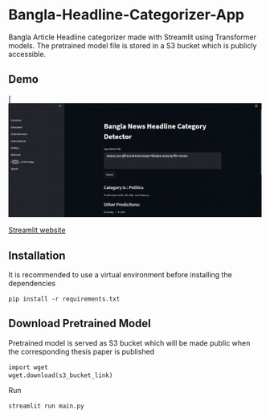 # Bangla-Headline-Categorizer-App
Bangla Article Headline categorizer made with Streamlit using Transformer models. The pretrained model file is stored in a S3 bucket which is publicly accessible.
## Demo
  [![Alt text](https://github.com/MotaharMahtab/Bangla-Headline-Categorizer-App/blob/main/headline_detector_demo.gif)

[Streamlit website](https://www.streamlit.io/)

## Installation
It is recommended to use a virtual environment before installing the dependencies
```console
pip install -r requirements.txt
```
## Download Pretrained Model
Pretrained model is served as S3 bucket which will be made public when the corresponding thesis paper is published
```console
import wget
wget.download(s3_bucket_link)
```
Run
```console
streamlit run main.py
```

